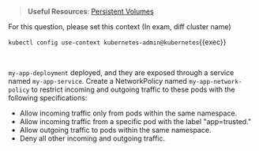 
> <strong>Useful Resources</strong>: [Persistent Volumes](https://kubernetes.io/docs/concepts/storage/persistent-volumes/)

For this question, please set this context (In exam, diff cluster name)

`kubectl config use-context kubernetes-admin@kubernetes`{{exec}}

<br>


`my-app-deployment` deployed, and they are exposed through a service named `my-app-service`. Create a NetworkPolicy named `my-app-network-policy` to restrict incoming and outgoing traffic to these pods with the following specifications:

* Allow incoming traffic only from pods within the same namespace.
* Allow incoming traffic from a specific pod with the label "app=trusted."
* Allow outgoing traffic to pods within the same namespace.
* Deny all other incoming and outgoing traffic.
